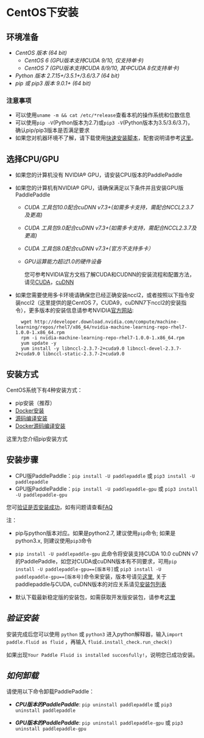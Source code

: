 # **CentOS下安装**

## 环境准备

* *CentOS 版本 (64 bit)*
    * *CentOS 6 (GPU版本支持CUDA 9/10, 仅支持单卡)*
    * *CentOS 7 (GPU版本支持CUDA 8/9/10, 其中CUDA 8仅支持单卡)*
* *Python 版本 2.7.15+/3.5.1+/3.6/3.7 (64 bit)*
* *pip 或 pip3 版本 9.0.1+ (64 bit)*

### 注意事项

* 可以使用`uname -m && cat /etc/*release`查看本机的操作系统和位数信息
* 可以使用`pip -V`(Python版本为2.7)或`pip3 -V`(Python版本为3.5/3.6/3.7)，确认pip/pip3版本是否满足要求
* 如果您对机器环境不了解，请下载使用[快速安装脚本](https://fast-install.bj.bcebos.com/fast_install.sh)，配套说明请参考[这里](https://github.com/PaddlePaddle/FluidDoc/tree/develop/doc/fluid/beginners_guide/install/install_script.md)。

## 选择CPU/GPU

* 如果您的计算机没有 NVIDIA® GPU，请安装CPU版本的PaddlePaddle

* 如果您的计算机有NVIDIA® GPU，请确保满足以下条件并且安装GPU版PaddlePaddle
	
	* *CUDA 工具包10.0配合cuDNN v7.3+(如需多卡支持，需配合NCCL2.3.7及更高)*
	* *CUDA 工具包9.0配合cuDNN v7.3+(如需多卡支持，需配合NCCL2.3.7及更高)*
	* *CUDA 工具包8.0配合cuDNN v7.3+(官方不支持多卡）*
	* *GPU运算能力超过1.0的硬件设备*

		您可参考NVIDIA官方文档了解CUDA和CUDNN的安装流程和配置方法，请见[CUDA](https://docs.nvidia.com/cuda/cuda-installation-guide-linux/)，[cuDNN](https://docs.nvidia.com/deeplearning/sdk/cudnn-install/)

* 如果您需要使用多卡环境请确保您已经正确安装nccl2，或者按照以下指令安装nccl2（这里提供的是CentOS 7，CUDA9，cuDNN7下nccl2的安装指令），更多版本的安装信息请参考NVIDIA[官方网站](https://developer.nvidia.com/nccl):


		wget http://developer.download.nvidia.com/compute/machine-learning/repos/rhel7/x86_64/nvidia-machine-learning-repo-rhel7-1.0.0-1.x86_64.rpm
		rpm -i nvidia-machine-learning-repo-rhel7-1.0.0-1.x86_64.rpm
		yum update -y
		yum install -y libnccl-2.3.7-2+cuda9.0 libnccl-devel-2.3.7-2+cuda9.0 libnccl-static-2.3.7-2+cuda9.0


## 安装方式

CentOS系统下有4种安装方式：

* pip安装（推荐）
* [Docker安装](./install_Docker.html)
* [源码编译安装](./compile/compile_CentOS.html#ct_source)
* [Docker源码编译安装](./compile/compile_CentOS.html#ct_docker)

这里为您介绍pip安装方式

## 安装步骤

* CPU版PaddlePaddle：`pip install -U paddlepaddle` 或 `pip3 install -U paddlepaddle`
* GPU版PaddlePaddle：`pip install -U paddlepaddle-gpu` 或 `pip3 install  -U paddlepaddle-gpu`

您可[验证是否安装成功](#check)，如有问题请查看[FAQ](./FAQ.html)

注：

* pip与python版本对应。如果是python2.7, 建议使用`pip`命令; 如果是python3.x, 则建议使用`pip3`命令


* `pip install -U paddlepaddle-gpu` 此命令将安装支持CUDA 10.0 cuDNN v7的PaddlePaddle，如您对CUDA或cuDNN版本有不同要求，可用`pip install -U paddlepaddle-gpu==[版本号]`或 `pip3 install -U paddlepaddle-gpu==[版本号]`命令来安装，版本号请见[这里](https://pypi.org/project/paddlepaddle-gpu/#history), 关于paddlepaddle与CUDA, cuDNN版本的对应关系请见[安装包列表](./Tables.html/#whls)


* 默认下载最新稳定版的安装包，如需获取开发版安装包，请参考[这里](./Tables.html/#ciwhls)

<a name="check"></a>
## ***验证安装***
安装完成后您可以使用 `python` 或 `python3` 进入python解释器，输入`import paddle.fluid as fluid` ，再输入
 `fluid.install_check.run_check()`

如果出现`Your Paddle Fluid is installed succesfully!`，说明您已成功安装。

## ***如何卸载***
请使用以下命令卸载PaddlePaddle：

* ***CPU版本的PaddlePaddle***: `pip uninstall paddlepaddle` 或 `pip3 uninstall paddlepaddle`

* ***GPU版本的PaddlePaddle***: `pip uninstall paddlepaddle-gpu` 或 `pip3 uninstall paddlepaddle-gpu`
